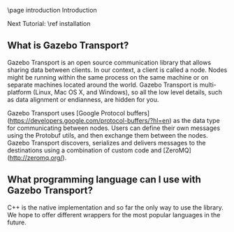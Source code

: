 \page introduction Introduction

Next Tutorial: \ref installation

## What is Gazebo Transport?

Gazebo Transport is an open source communication library that allows sharing
data between clients. In our context, a client is called a node. Nodes might
be running within the same process on the same machine or on separate machines located
around the world. Gazebo Transport is multi-platform (Linux, Mac OS X, and
Windows), so all the low level details, such as data alignment or endianness, are
hidden for you.

Gazebo Transport uses [Google Protocol buffers]
(https://developers.google.com/protocol-buffers/?hl=en) as the data type for
communicating between nodes. Users can define their own messages using the
Protobuf utils, and then exchange them between the nodes. Gazebo Transport
discovers, serializes and delivers messages to the destinations using a
combination of custom code and [ZeroMQ] (http://zeromq.org/).

## What programming language can I use with Gazebo Transport?

C++ is the native implementation and so far the only way to use the library.
We hope to offer different wrappers for the most popular languages in the future.
